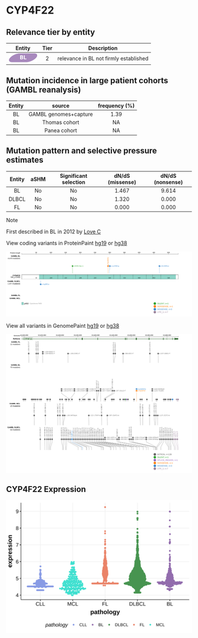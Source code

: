 # CYP4F22

## Relevance tier by entity

|Entity|Tier|Description                           |
|:------:|:----:|--------------------------------------|
|![BL](images/icons/BL_tier2.png)    |2   |relevance in BL not firmly established|

## Mutation incidence in large patient cohorts (GAMBL reanalysis)

|Entity|source               |frequency (%)|
|:------:|:---------------------:|:-------------:|
|BL    |GAMBL genomes+capture|1.39         |
|BL    |Thomas cohort        |  NA         |
|BL    |Panea cohort         |  NA         |

## Mutation pattern and selective pressure estimates

|Entity|aSHM|Significant selection|dN/dS (missense)|dN/dS (nonsense)|
|:------:|:----:|:---------------------:|:----------------:|:----------------:|
|BL    |No  |No                   |1.467           |9.614           |
|DLBCL |No  |No                   |1.320           |0.000           |
|FL    |No  |No                   |0.000           |0.000           |


> [!NOTE]
> First described in BL in 2012 by [Love C](https://pubmed.ncbi.nlm.nih.gov/23143597)


View coding variants in ProteinPaint [hg19](https://morinlab.github.io/LLMPP/GAMBL/CYP4F22_protein.html)  or [hg38](https://morinlab.github.io/LLMPP/GAMBL/CYP4F22_protein_hg38.html)

![image](images/proteinpaint/CYP4F22_NM_173483.svg)

View all variants in GenomePaint [hg19](https://morinlab.github.io/LLMPP/GAMBL/CYP4F22.html)  or [hg38](https://morinlab.github.io/LLMPP/GAMBL/CYP4F22_hg38.html)

![image](images/proteinpaint/CYP4F22.svg)
## CYP4F22 Expression
![image](images/gene_expression/CYP4F22_by_pathology.svg)
<!-- ORIGIN: loveGeneticLandscapeMutations2012 -->
<!-- BL: loveGeneticLandscapeMutations2012 -->
